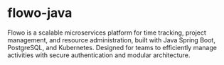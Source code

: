 # flowo-java
Flowo is a scalable microservices platform for time tracking, project management, and resource administration, built with Java Spring Boot, PostgreSQL, and Kubernetes. Designed for teams to efficiently manage activities with secure authentication and modular architecture.
